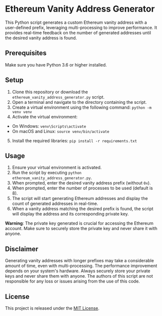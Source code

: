 
# Ethereum Vanity Address Generator

This Python script generates a custom Ethereum vanity address with a user-defined prefix, leveraging multi-processing to improve performance. It provides real-time feedback on the number of generated addresses until the desired vanity address is found.

## Prerequisites

Make sure you have Python 3.6 or higher installed.

## Setup

1.  Clone this repository or download the `ethereum_vanity_address_generator.py` script.
2.  Open a terminal and navigate to the directory containing the script.
3.  Create a virtual environment using the following command:
`python -m venv venv` 
4.  Activate the virtual environment:
-   On Windows:
`venv\Scripts\activate` 
-   On macOS and Linux:
`source venv/bin/activate` 
5.  Install the required libraries:
`pip install -r requirements.txt` 


## Usage

1.  Ensure your virtual environment is activated.
2.  Run the script by executing `python ethereum_vanity_address_generator.py`.
3.  When prompted, enter the desired vanity address prefix (without `0x`).
4.  When prompted, enter the number of processes to be used (default is 8).
5.  The script will start generating Ethereum addresses and display the count of generated addresses in real-time.
6.  When a vanity address matching the desired prefix is found, the script will display the address and its corresponding private key.

**Warning**: The private key generated is crucial for accessing the Ethereum account. Make sure to securely store the private key and never share it with anyone.

## Disclaimer

Generating vanity addresses with longer prefixes may take a considerable amount of time, even with multi-processing. The performance improvement depends on your system's hardware. Always securely store your private keys and never share them with anyone. The authors of this script are not responsible for any loss or issues arising from the use of this code.

## License

This project is released under the [MIT License](https://opensource.org/licenses/MIT).
